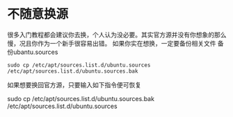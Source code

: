 # 不随意换源
很多入门教程都会建议你去换，个人认为没必要。其实官方源并没有你想象的那么慢，况且你作为一个新手很容易出错。
如果你实在想换，一定要备份相关文件
备份ubantu.sources
```
sudo cp /etc/apt/sources.list.d/ubuntu.sources /etc/apt/sources.list.d/ubuntu.sources.bak
```
如果想要换回官方源，只要输入如下指令便可恢复

sudo cp /etc/apt/sources.list.d/ubuntu.sources.bak /etc/apt/sources.list.d/ubuntu.sources